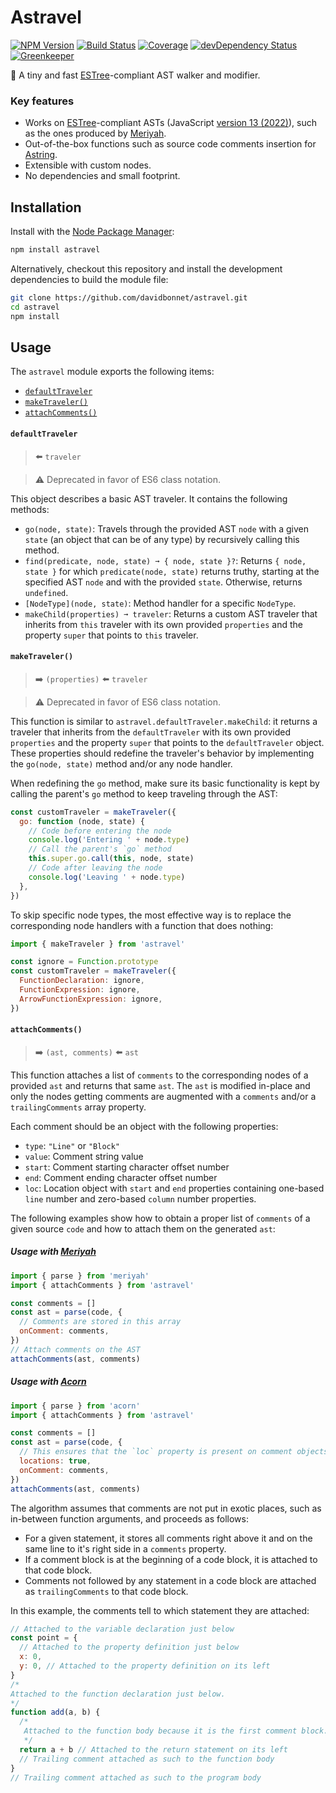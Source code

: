 # Astravel

[![NPM Version](https://img.shields.io/npm/v/astravel.svg)](https://www.npmjs.org/package/astravel)
[![Build Status](https://travis-ci.org/davidbonnet/astravel.svg?branch=master)](https://travis-ci.org/davidbonnet/astravel)
[![Coverage](https://codecov.io/gh/davidbonnet/astravel/branch/master/graph/badge.svg)](https://codecov.io/gh/davidbonnet/astravel)
[![devDependency Status](https://david-dm.org/davidbonnet/astravel/dev-status.svg)](https://david-dm.org/davidbonnet/astravel#info=devDependencies)
[![Greenkeeper](https://badges.greenkeeper.io/davidbonnet/astravel.svg)](https://greenkeeper.io/)

👟 A tiny and fast [ESTree](https://github.com/estree/estree)-compliant AST walker and modifier.

### Key features

- Works on [ESTree](https://github.com/estree/estree)-compliant ASTs (JavaScript [version 13 (2022)](https://tc39.github.io/ecma262/)), such as the ones produced by [Meriyah](https://github.com/meriyah/meriyah).
- Out-of-the-box functions such as source code comments insertion for [Astring](https://github.com/davidbonnet/astring).
- Extensible with custom nodes.
- No dependencies and small footprint.

## Installation

Install with the [Node Package Manager](https://www.npmjs.com/package/astravel):

```bash
npm install astravel
```

Alternatively, checkout this repository and install the development dependencies to build the module file:

```bash
git clone https://github.com/davidbonnet/astravel.git
cd astravel
npm install
```

## Usage

The `astravel` module exports the following items:

<!-- MarkdownTOC autolink="true" levels="4" -->

- [`defaultTraveler`](#defaulttraveler)
- [`makeTraveler()`](#maketraveler)
- [`attachComments()`](#attachcomments)

<!-- /MarkdownTOC -->

#### `defaultTraveler`

> ⬅️ `traveler`

> ⚠️ Deprecated in favor of ES6 class notation.

This object describes a basic AST traveler. It contains the following methods:

- `go(node, state)`: Travels through the provided AST `node` with a given `state` (an object that can be of any type) by recursively calling this method.
- `find(predicate, node, state) ➞ { node, state }?`: Returns `{ node, state }` for which `predicate(node, state)` returns truthy, starting at the specified AST `node` and with the provided `state`. Otherwise, returns `undefined`.
- `[NodeType](node, state)`: Method handler for a specific `NodeType`.
- `makeChild(properties) ➞ traveler`: Returns a custom AST traveler that inherits from `this` traveler with its own provided `properties` and the property `super` that points to `this` traveler.

#### `makeTraveler()`

> ➡️ `(properties)`
> ⬅️ `traveler`

> ⚠️ Deprecated in favor of ES6 class notation.

This function is similar to `astravel.defaultTraveler.makeChild`: it returns a traveler that inherits from the `defaultTraveler` with its own provided `properties` and the property `super` that points to the `defaultTraveler` object. These properties should redefine the traveler's behavior by implementing the `go(node, state)` method and/or any node handler.

When redefining the `go` method, make sure its basic functionality is kept by calling the parent's `go` method to keep traveling through the AST:

```javascript
const customTraveler = makeTraveler({
  go: function (node, state) {
    // Code before entering the node
    console.log('Entering ' + node.type)
    // Call the parent's `go` method
    this.super.go.call(this, node, state)
    // Code after leaving the node
    console.log('Leaving ' + node.type)
  },
})
```

To skip specific node types, the most effective way is to replace the corresponding node handlers with a function that does nothing:

```javascript
import { makeTraveler } from 'astravel'

const ignore = Function.prototype
const customTraveler = makeTraveler({
  FunctionDeclaration: ignore,
  FunctionExpression: ignore,
  ArrowFunctionExpression: ignore,
})
```

#### `attachComments()`

> ➡️ `(ast, comments)`
> ⬅️ `ast`

This function attaches a list of `comments` to the corresponding nodes of a provided `ast` and returns that same `ast`. The `ast` is modified in-place and only the nodes getting comments are augmented with a `comments` and/or a `trailingComments` array property.

Each comment should be an object with the following properties:

- `type`: `"Line"` or `"Block"`
- `value`: Comment string value
- `start`: Comment starting character offset number
- `end`: Comment ending character offset number
- `loc`: Location object with `start` and `end` properties containing one-based `line` number and zero-based `column` number properties.

The following examples show how to obtain a proper list of `comments` of a given source `code` and how to attach them on the generated `ast`:

##### Usage with [Meriyah](https://github.com/meriyah/meriyah)

```javascript
import { parse } from 'meriyah'
import { attachComments } from 'astravel'

const comments = []
const ast = parse(code, {
  // Comments are stored in this array
  onComment: comments,
})
// Attach comments on the AST
attachComments(ast, comments)
```

##### Usage with [Acorn](https://github.com/acornjs/acorn)

```javascript
import { parse } from 'acorn'
import { attachComments } from 'astravel'

const comments = []
const ast = parse(code, {
  // This ensures that the `loc` property is present on comment objects
  locations: true,
  onComment: comments,
})
attachComments(ast, comments)
```

The algorithm assumes that comments are not put in exotic places, such as in-between function arguments, and proceeds as follows:

- For a given statement, it stores all comments right above it and on the same line to it's right side in a `comments` property.
- If a comment block is at the beginning of a code block, it is attached to that code block.
- Comments not followed by any statement in a code block are attached as `trailingComments` to that code block.

In this example, the comments tell to which statement they are attached:

```javascript
// Attached to the variable declaration just below
const point = {
  // Attached to the property definition just below
  x: 0,
  y: 0, // Attached to the property definition on its left
}
/*
Attached to the function declaration just below.
*/
function add(a, b) {
  /*
   Attached to the function body because it is the first comment block.
   */
  return a + b // Attached to the return statement on its left
  // Trailing comment attached as such to the function body
}
// Trailing comment attached as such to the program body
```

